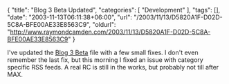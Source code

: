 {
	"title": "Blog 3 Beta Updated",
	"categories": [
		"Development"
	],
	"tags": [],
	"date": "2003-11-13T06:11:38+06:00",
	"url": "/2003/11/13/D5820A1F-D02D-5C8A-BFE00AE33E8563C9",
	"oldurl": "http://www.raymondcamden.com/2003/11/13/D5820A1F-D02D-5C8A-BFE00AE33E8563C9"
}

I've updated the <a href="http://www.camdenfamily.com/morpheus/blog/blog3beta.zip">Blog 3 Beta</a> file with a few small fixes. I don't even remember the last fix, but this morning I fixed an issue with category specific RSS feeds. A real RC is still in the works, but probably not till after MAX.